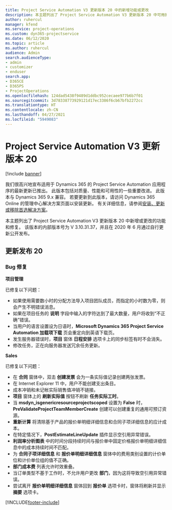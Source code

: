 ```yaml
---
title: Project Service Automation V3 更新版本 20 中的新增功能或更改
description: 本主题列出了 Project Service Automation V3 更新版本 20 中可用的功能和修复
author: ruhercul
manager: kfend
ms.service: project-operations
ms.custom: dyn365-projectservice
ms.date: 06/12/2020
ms.topic: article
ms.author: ruhercul
audience: Admin
search.audienceType:
- admin
- customizer
- enduser
search.app:
- D365CE
- D365PS
- ProjectOperations
ms.openlocfilehash: 124dad5438f9489d1ddbc952cecaee977b6b7f01
ms.sourcegitcommit: 3d78338773929121d17ec3386f6cb67bfb2272cc
ms.translationtype: HT
ms.contentlocale: zh-CN
ms.lasthandoff: 04/27/2021
ms.locfileid: "5949083"
---
```

# <a name="project-service-automation-update-release-20-v3"></a>Project Service Automation V3 更新版本 20

[!include [banner](../includes/psa-now-project-operations.md)]

我们很高兴地宣布适用于 Dynamics 365 的 Project Service Automation 应用程序的最新更新已推出。 此版本包括对质量、性能和可用性的一些重要改进。 此版本与 Dynamics 365 9.x 兼容。 若要更新到此版本，请访问 Dynamics 365 Online 的管理中心解决方案页面以安装更新。 有关详细信息，请参阅[安装、更新或移除首选解决方案](/power-platform/admin/install-remove-preferred-solution)。

本主题列出了 Project Service Automation V3 更新版本 20 中新增或更改的功能和修复。 该版本的内部版本号为 V 3.10.31.37，并且在 2020 年 6 月通过自行更新公开发布。

## <a name="update-release-20"></a>更新发布 20

### <a name="bug-fixes"></a>Bug 修复

**项目管理**

已修复以下问题：

- 如果使用需要数小时的分配方法导入项目团队成员，而指定的小时数为零，则会产生不明错误消息。
- 如果在项目任务的 **说明** 字段中输入的字符达到了最大数量，用户将收到“不正确”错误。
- 当用户的语言设置设为日语时，**Microsoft Dynamics 365 Project Service Automation 加载项下载** 页会重定向到英语下载页。
- 发生服务器错误时，**项目** 窗体 **日程安排** 选项卡上的同步标签有时不会消失。
- 修改任务，正在向服务器发送冗余任务更新。

**Sales**

已修复以下问题：

- 在 **合同** 窗体中，双击 **创建发票** 会为一条实际值记录创建两张发票。
- 在 Internet Explorer 11 中，用户不能创建支出条目。
- 成本冲销和未记帐实际销售值冲销不链接。
- **项目** 窗体上的 **刷新实际值** 按钮不刷新 **任务实际工时**。
- 当 **msdyn_isgenericresourceprojectscoped** 设置为 **False** 时，**PreValidateProjectTeamMemberCreate** 创建可以创建重复的通用可预订资源。
- **重新计算** 将清除基于产品的报价单明细详细信息和合同子项详细信息的应计成本。
- 在特定情况下，**PostEstimateLineUpdate** 插件显示空引用异常错误。
- **利润率分析图表** 中的时间分段持续时间与报价单中固定价格报价单明细详细信息中的成本持续时间不匹配。
- 为 **合同子项详细信息** 和 **报价单明细详细信息** 窗体中的费用类别设置的计价单位和计价单位组的值不正确。
- **部门成本费** 列表允许时效重叠。
- 当订单类型不基于工作时，不允许用户更改 **部门**，因为这将导致空引用异常错误。
- 尝试离开 **报价单明细详细信息** 窗体回到 **报价单** 选项卡时，窗体将刷新并显示 **摘要** 选项卡。


[!INCLUDE[footer-include](../includes/footer-banner.md)]
